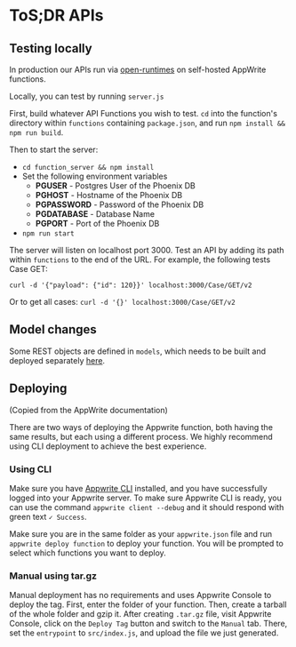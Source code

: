 # ToS;DR APIs

## Testing locally
In production our APIs run via [open-runtimes](https://github.com/open-runtimes/open-runtimes) on self-hosted AppWrite functions.

Locally, you can test by running `server.js`

First, build whatever API Functions you wish to test. `cd` into the function's directory within `functions` containing 
`package.json`, and run `npm install && npm run build`.

Then to start the server:
- `cd function_server && npm install`
- Set the following environment variables
  - **PGUSER** - Postgres User of the Phoenix DB
  - **PGHOST** - Hostname of the Phoenix DB
  - **PGPASSWORD** - Password of the Phoenix DB
  - **PGDATABASE** - Database Name
  - **PGPORT** - Port of the Phoenix DB
- `npm run start`

The server will listen on localhost port 3000. Test an API by adding its path within `functions` to the end of the URL. 
For example, the following tests Case GET:

`curl -d '{"payload": {"id": 120}}' localhost:3000/Case/GET/v2`

Or to get all cases:
`curl -d '{}' localhost:3000/Case/GET/v2`

## Model changes

Some REST objects are defined in `models`, which needs to be built and deployed separately [here](https://www.npmjs.com/package/api-microservices).

## Deploying

(Copied from the AppWrite documentation)

There are two ways of deploying the Appwrite function, both having the same results, but each using a different process. We highly recommend using CLI deployment to achieve the best experience.

### Using CLI

Make sure you have [Appwrite CLI](https://appwrite.io/docs/command-line#installation) installed, and you have successfully logged into your Appwrite server. To make sure Appwrite CLI is ready, you can use the command `appwrite client --debug` and it should respond with green text `✓ Success`.

Make sure you are in the same folder as your `appwrite.json` file and run `appwrite deploy function` to deploy your function. You will be prompted to select which functions you want to deploy.

### Manual using tar.gz

Manual deployment has no requirements and uses Appwrite Console to deploy the tag. First, enter the folder of your function. Then, create a tarball of the whole folder and gzip it. After creating `.tar.gz` file, visit Appwrite Console, click on the `Deploy Tag` button and switch to the `Manual` tab. There, set the `entrypoint` to `src/index.js`, and upload the file we just generated.
